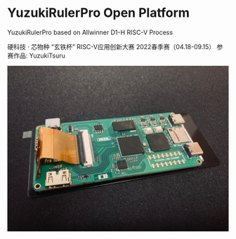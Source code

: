 # YuzukiRulerPro Open Platform
YuzukiRulerPro based on Allwinner D1-H RISC-V Process

硬科技 · 芯物种 “玄铁杯” RISC-V应用创新大赛 2022春季赛（04.18-09.15） 参赛作品: YuzukiTsuru

![YuzukiRulerPro](/Bitmap/YuzukiRulerPro.jpg)
